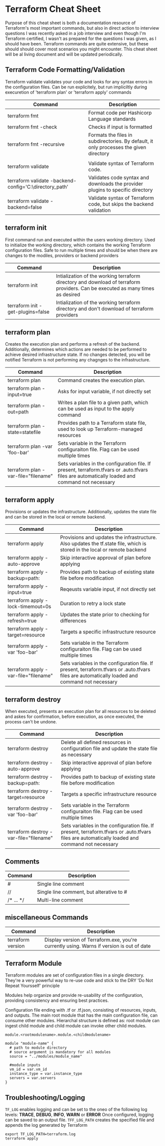 # Terraform Cheat Sheet
<p>Purpose of this cheat sheet is both a documentation resource of Terraform's most important commands, but also in direct action to interview questions I was recently asked in a job interview and even though I'm Terraform certified, I wasn't as prepared for the questions I was given, as I should have been.  Terraform commands are quite extensive, but these should should cover most scenarios you might encounter.  This cheat sheet will be al living document and will be updated periodically.</p>

## Terraform Code Formatting/Validation
<p>Terraform validate validates your code and looks for any syntax errors in the configuration files.  Can be run explicitely, but run impliciltly during execuretion of 'terraform plan' or 'terraform apply' commands</p>

| Command     | Description |
| ----------- | ----------- |
| terraform fmt|Format code per Hashicorp Language standards|
| terraform fmt -check|Checks if input is formatted|
| terraform fmt -recursive|Formats the files in subdirectories.  By default, it only processes the given directory|
| ||
| terraform validate|Validate syntax of Terraform code.|
| terraform validate -backend-config='C:\directory_path'|Validates code syntax and downloads the provider plugins to specific directory|
| terraform validate -backend=false|Validate syntax of Terraform code, but skips the backend validation|

## terraform init
<p>First command run and executed within the users working directory.  Used to initialize the working directory, which contains the working Terraform configuration files.  Safe to run multiple times and should be when there are changes to the modiles, providers or backend providers</p>

| Command     | Description |
| ----------- | ----------- |
| terraform init|Intialization of the working terraform directory and download of terraform providers.  Can be executed as many times as desired|
| terraform init -get-plugins=false|Intialization of the working terraform directory and don't download of terraform providers|

## terraform plan
<p>Creates the execution plan and performs a refresh of the backend.  Additionally, determines which actions are needed to be performed to achieve desired infrastructure state.  If no changes detected, you will be notified Terraform is not performing any chagnges to the infrastructure.</p>

| Command     | Description |
| ----------- | ----------- |
| terraform plan|Command creates the execution plan.|
| terraform plan -input=true|Asks for input variable, if not directly set|
| terraform plan -out=path|Writes a plan file to a given path, which can be used as input to the apply command|
| terraform plan -state=statefile|Provides path to a Terraform state file, used to look up Terraform-managed resources|
| terraform plan -var 'foo-bar'|Sets variable in the Terraform configuraiton file.  Flag can be used multiple times|
| terraform plan -var-file="filename"|Sets variables in the configuration file.  If present, terraform.tfvars or .auto.tfvars files are automatically loaded and command not necessary|

## terraform apply
<p>Provisions or updates the infrastructure.  Additionally, updates the state file and can be stored in the local or remote backend.</p>

| Command     | Description |
| ----------- | ----------- |
| terraform apply|Provisions and updates the infrastructure.  Also updates the tf.state file, which is stored in the local or remote backend|
| terraform apply -auto-approve|Skip interactive approval of plan before applying|
| terraform apply -backup=path:|Provides path to backup of existing state file before modification|
| terraform apply -input=true|Reqeusts variable input, if not directly set|
| terraform apply -lock-timemout=0s|Duration to retry a lock state|
| terraform apply -refresh=true|Updates the state prior to checking for differences|
| terraform apply -target=resource|Targets a specific infrastructure resource|
| terraform apply -var 'foo-bar'|Sets variable in the Terraform configuraiton file.  Flag can be used multiple times|
| terraform apply -var-file="filename"|Sets variables in the configuration file.  If present, terraform.tfvars or .auto.tfvars files are automatically loaded and command not necessary|

## terraform destroy
<p>When executed, presents an execution plan for all resources to be deleted and askes for confirmation, before execution, as once executed, the process can't be undone.</p>

| Command     | Description |
| ----------- | ----------- |
| terraform destroy|Delete all defined resources in configuration file and update the state file as necessary|
| terraform destroy -auto-approve|Skip interactive approval of plan before applying|
| terraform destroy -backup=path:|Provides path to backup of existing state file before modification|
| terraform destroy -target=resource|Targets a specific infrastructure resource|
| terraform destroy -var 'foo-bar'|Sets variable in the Terraform configuraiton file.  Flag can be used multiple times|
| terraform destroy -var-file="filename"|Sets variables in the configuration file.  If present, terraform.tfvars or .auto.tfvars files are automatically loaded and command not necessary|

## Comments
| Command     | Description |
| ----------- | ----------- |
|#|Single line comment|
|//|Single line comment, but alterative to #|
|/* ... */| Multi-line comment|

## miscellaneous Commands
| Command     | Description |
| ----------- | ----------- |
| terraform version|Display version of Terraform.exe, you're currently using.  Warns if version is out of date|

## Terraform Module
<p>Terraform modules are set of configuration files in a single directory.  They're a very powerful way to re-use code and stick to the DRY 'Do Not Repeat Yoursself' principle</p>
<p>Modules help organize and provide re-usability of the configuration, providing consistency and ensuring best practices.</p>  
<p>Configuration file ending with .tf or .tf.json, consisting of resources, inputs, and outputs.  The main root module that has the main configuration file, can consume other modules.  Hierarchal structure is defined as: root module can ingest child module and child module can invoke other child modules.</p>

```
module.<rootmodulename>.module.<childmodulename>
```

```
module "module-name" {
  # path to module directory
  # source argument is mandatory for all modules
  source = "../modules/module_name"

  #module inputs
  vm_id = var.vm_id
  instance_type = var.instance_type
  servers = var.servers
}
```

## Troubleshooting/Logging
```TF_LOG``` enables logging and can be set to the oneo of the following log levels: **TRACE**, **DEBUG**, **INFO**, **WARN** or **ERROR**
Once configured, logging can be saved to an output file.  ```TFF_LOG_PATH``` creates the specified file and appends the log generated by Terraform
```
export TF_LOG_PATH=terraform.log
terraform apply
```
